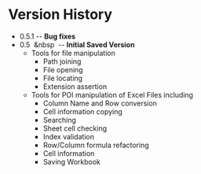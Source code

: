 Version History
===============

* 0.5.1 -- **Bug fixes**
* 0.5 &nbsp;&nbsp&nbsp;&nbsp;-- **Initial Saved Version**
	* Tools for file manipulation
		* Path joining
		* File opening
		* File locating
		* Extension assertion
	* Tools for POI manipulation of Excel Files including
		* Column Name and Row conversion
		* Cell information copying
		* Searching
		* Sheet cell checking
		* Index validation
		* Row/Column formula refactoring
		* Cell information
		* Saving Workbook
